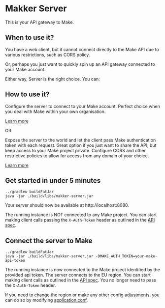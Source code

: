 # Makker Server

This is your API gateway to Make.

## When to use it?
You have a web client, but it cannot connect directly to the Make API due to various restrictions, such as CORS policy.

Or, perhaps you just want to quickly spin up an API gateway connected to your Make account.

Either way, Server is the right choice. You can:

## How to use it?
Configure the server to connect to your Make account. Perfect choice when you deal with Make within your own organisation.

[Learn more](#connect-the-server-to-make)

OR

Expose the server to the world and let the client pass Make authentication token with each request. Great option if you just want to share the API, but keep access to your Make project private.
Configure CORS and other restrictive policies to allow for access from any domain of your choice.

[Learn more](#get-started-in-under-5-minutes)

## Get started in under 5 minutes

```shell
../gradlew buildFatJar
java -jar ./build/libs/makker-server.jar
```

Your server should now be available at http://localhost:8080.

The running instance is NOT connected to any Make project. You can start making client calls
passing the `X-Auth-Token` header as outlined in the [API spec](openapi.md).

## Connect the server to Make

```shell
../gradlew buildFatJar
java -jar ./build/libs/makker-server.jar -DMAKE_AUTH_TOKEN=your-make-api-token
```

The running instance is now connected to the Make project identified by the provided api token. The server connects to the EU region. 
You can start making client calls as outlined in the [API spec](openapi.md). You no longer need to pass the `X-Auth-Token` header.

If you need to change the region or make any other config adjustments, you can do so by modifying [application.conf](src/main/resources/application.conf).



